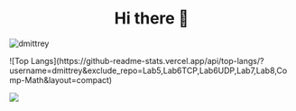 <h1 align="center"> Hi there 👋 </h1>

<p align="left"><img src="https://komarev.com/ghpvc/?username=dmittrey&label=Profile%20views&color=0e75b6&style=flat" alt="dmittrey" /></p>
![Top Langs](https://github-readme-stats.vercel.app/api/top-langs/?username=dmittrey&exclude_repo=Lab5,Lab6TCP,Lab6UDP,Lab7,Lab8,Comp-Math&layout=compact)

<p align="left"> <img align="left" src="https://github-profile-summary-cards.vercel.app/api/cards/profile-details?username=dmittrey&theme=dracula"/> </p>
